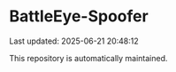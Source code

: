 # BattleEye-Spoofer

Last updated: 2025-06-21 20:48:12

This repository is automatically maintained.
